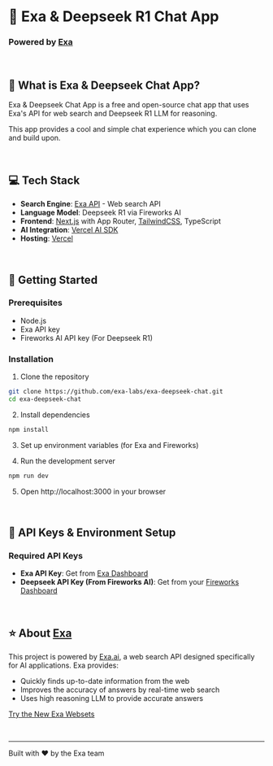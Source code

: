 # 💬 Exa & Deepseek R1 Chat App
### Powered by [Exa](https://exa.ai)

<br>

## 🎯 What is Exa & Deepseek Chat App?

Exa & Deepseek Chat App is a free and open-source chat app that uses Exa's API for web search and Deepseek R1 LLM for reasoning.

This app provides a cool and simple chat experience which you can clone and build upon.

<br>

## 💻 Tech Stack
- **Search Engine**: [Exa API](https://exa.ai) - Web search API
- **Language Model**: Deepseek R1 via Fireworks AI
- **Frontend**: [Next.js](https://nextjs.org/docs) with App Router, [TailwindCSS](https://tailwindcss.com), TypeScript
- **AI Integration**: [Vercel AI SDK](https://sdk.vercel.ai/docs/ai-sdk-core)
- **Hosting**: [Vercel](https://vercel.com/)

<br>

## 🚀 Getting Started

### Prerequisites
- Node.js
- Exa API key
- Fireworks AI API key (For Deepseek R1)

### Installation

1. Clone the repository
```bash
git clone https://github.com/exa-labs/exa-deepseek-chat.git
cd exa-deepseek-chat
```

2. Install dependencies
```bash
npm install
```

3. Set up environment variables (for Exa and Fireworks)

4. Run the development server
```bash
npm run dev
```

5. Open http://localhost:3000 in your browser

<br>

## 🔑 API Keys & Environment Setup

### Required API Keys
* **Exa API Key**: Get from [Exa Dashboard](https://dashboard.exa.ai/api-keys)
* **Deepseek API Key (From Fireworks AI)**: Get from your [Fireworks Dashboard](https://app.fireworks.ai/api-keys)

<br>

## ⭐ About [Exa](https://exa.ai)

This project is powered by [Exa.ai](https://exa.ai), a web search API designed specifically for AI applications. Exa provides:

* Quickly finds up-to-date information from the web
* Improves the accuracy of answers by real-time web search
* Uses high reasoning LLM to provide accurate answers

[Try the New Exa Websets](https://exa.ai/websets)

<br>

---

Built with ❤️ by the Exa team
